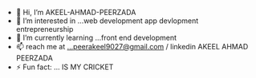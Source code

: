 - 👋 Hi, I’m AKEEL-AHMAD-PEERZADA
- 👀 I’m interested in ...web development app devlopment entrepreneurship
- 🌱 I’m currently learning ...front end development
- 📫 reach me at ...peerakeel9027@gmail.com  / linkedin  AKEEL AHMAD PEERZADA
- ⚡ Fun fact: ... IS MY CRICKET

<!---
AKEEL-AHMAD/AKEEL-AHMAD is a ✨ special ✨ repository because its `README.md` (this file) appears on your GitHub profile.
You can click the Preview link to take a look at your changes.
--->
